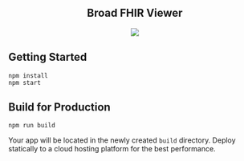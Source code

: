 <h2 align="center"><strong>Broad FHIR Viewer</strong></h2>

<p align="center">
  <a href="https://github.com/DataBiosphere/FHIR/workflows/ANVIL%20-%20Tests/badge.svg" alt="Viewer - Tests">
    <img src="https://github.com/DataBiosphere/FHIR/workflows/Viewer%20-%20Tests/badge.svg" /></a>
</p>

## Getting Started

```
npm install
npm start
```

## Build for Production

```
npm run build
```

Your app will be located in the newly created `build` directory. Deploy statically to a cloud hosting platform for the best performance.
